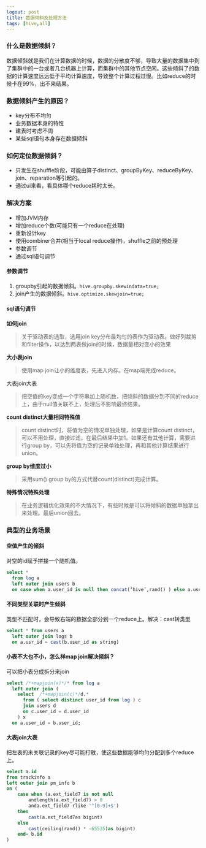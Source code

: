 ```yaml
---
logout: post
title: 数据倾斜及处理方法
tags: [hive,all]
---
```


### 什么是数据倾斜？

数据倾斜就是我们在计算数据的时候，数据的分散度不够，导致大量的数据集中到了集群中的一台或者几台机器上计算，而集群中的其他节点空闲。这些倾斜了的数据的计算速度远远低于平均计算速度，导致整个计算过程过慢。比如reduce的时候卡在99%，出不来结果。

### 数据倾斜产生的原因？

- key分布不均匀
- 业务数据本身的特性
- 建表时考虑不周
- 某些sql语句本身存在数据倾斜

### 如何定位数据倾斜？

- 只发生在shuffle阶段，可能由算子distinct、groupByKey、reduceByKey、join、reparation等引起的。
- 通过ui来看，看具体哪个reduce耗时太长。

### 解决方案

- 增加JVM内存
- 增加reduce个数(可能只有一个reduce在处理)
- 重新设计key
- 使用combiner合并(相当于local reduce操作)，shuffle之前的预处理
- 参数调节
- 通过sql语句调节

#### 参数调节

1. groupby引起的数据倾斜。`hive.groupby.skewindata=true;`
2. join产生的数据倾斜。`hive.optimize.skewjoin=true;`

#### sql语句调节

**如何join**

> 关于驱动表的选取，选用join key分布最均匀的表作为驱动表。做好列裁剪和filter操作，以达到两表做join的时候，数据量相对变小的效果

**大小表join**

> 使用map join让小的维度表，先进入内存。在map端完成reduce。

大表join大表

> 把空值的key变成一个字符串加上随机数，把倾斜的数据分到不同的reduce上，由于null值关联不上，处理后不影响最终结果。

**count distinct大量相同特殊值**

> count distinct时，将值为空的情况单独处理，如果是计算count distinct，可以不用处理，直接过滤，在最后结果中加1。如果还有其他计算，需要进行group by，可以先将值为空的记录单独处理，再和其他计算结果进行union。

**group by维度过小**

> 采用sum() group by的方式代替count(distinct)完成计算。

**特殊情况特殊处理**

> 在业务逻辑优化效果的不大情况下，有些时候是可以将倾斜的数据单独拿出来处理。最后union回去。

### 典型的业务场景

#### 空值产生的倾斜

对空的id赋予拼接一个随机值。

```sql
select *  
  from log a  
  left outer join users b  
  on case when a.user_id is null then concat(‘hive’,rand() ) else a.user_id end = b.user_id;  
```

#### 不同类型关联时产生倾斜

类型不匹配时，会导致右端的数据全部分到一个reduce上。解决：cast转类型

```sql
select * from users a  
  left outer join logs b  
  on a.usr_id = cast(b.user_id as string)  
```

#### 小表不大也不小，怎么样map join解决倾斜？

可以把小表分成拆分来join

```sql
select /*+mapjoin(x)*/* from log a  
  left outer join (  
    select  /*+mapjoin(c)*/d.*  
      from ( select distinct user_id from log ) c  
      join users d  
      on c.user_id = d.user_id  
    ) x  
  on a.user_id = b.user_id;
```

#### 大表join大表

把左表的未关联记录的key尽可能打散，使这些数据能够均匀分配到多个reduce上。

```sql
select a.id
from trackinfo a  
left outer join pm_info b  
on (  
    case when (a.ext_field7 is not null  
        andlength(a.ext_field7) > 0  
        anda.ext_field7 rlike '^[0-9]+$')  
    then  
        cast(a.ext_field7as bigint)  
    else  
        cast(ceiling(rand() * -65535)as bigint)  
    end= b.id  
)  
```

